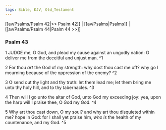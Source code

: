 ```yaml
---
tags: Bible, KJV, Old_Testament
---
```


[[av/Psalms/Psalm 42|<< Psalm 42]] | [[av/Psalms|Psalms]] | [[av/Psalms/Psalm 44|Psalm 44 >>]]

### Psalm 43

1 JUDGE me, O God, and plead my cause against an ungodly nation: O deliver me from the deceitful and unjust man. ^1

2 For thou _art_ the God of my strength: why dost thou cast me off? why go I mourning because of the oppression of the enemy? ^2

3 O send out thy light and thy truth: let them lead me; let them bring me unto thy holy hill, and to thy tabernacles. ^3

4 Then will I go unto the altar of God, unto God my exceeding joy: yea, upon the harp will I praise thee, O God my God. ^4

5 Why art thou cast down, O my soul? and why art thou disquieted within me? hope in God: for I shall yet praise him, _who_ _is_ the health of my countenance, and my God. ^5

